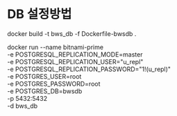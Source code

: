 # DB 설정방법

docker build -t bws_db -f Dockerfile-bwsdb .

docker run --name bitnami-prime \
  -e POSTGRESQL_REPLICATION_MODE=master \
  -e POSTGRESQL_REPLICATION_USER="u_repl" \
  -e POSTGRESQL_REPLICATION_PASSWORD="1!(u_repl)" \
  -e POSTGRES_USER=root \
  -e POSTGRES_PASSWORD=root \
  -e POSTGRES_DB=bwsdb \
  -p 5432:5432 \
  -d bws_db